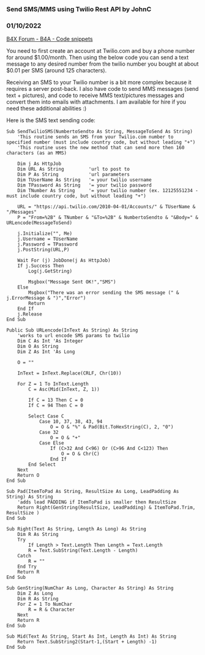 ### Send SMS/MMS using Twilio Rest API by JohnC
### 01/10/2022
[B4X Forum - B4A - Code snippets](https://www.b4x.com/android/forum/threads/108226/)

You need to first create an account at Twilio.com and buy a phone number for around $1.00/month. Then using the below code you can send a text message to any desired number from the twilio number you bought at about $0.01 per SMS (around 125 characters).  
  
Receiving an SMS to your Twilio number is a bit more complex because it requires a server post-back. I also have code to send MMS messages (send text + pictures), and code to receive MMS text/pictures messages and convert them into emails with attachments. I am available for hire if you need these additional abilities :)  
  
Here is the SMS text sending code:  
  

```B4X
Sub SendTwilioSMS(NumbertoSendto As String, MessageToSend As String)  
    'This routine sends an SMS from your Twilio.com number to specified number (must include country code, but without leading "+")  
    'This routine uses the new method that can send more then 160 characters (as an MMS)  
  
    Dim j As HttpJob  
    Dim URL As String         'url to post to  
    Dim P As String           'url parameters  
    Dim TUserName As String   '= your twilio username  
    Dim TPassword As String   '= your twilio password  
    Dim TNumber As String     '= your twilio number (ex. 12125551234 - must include country code, but without leading "+")  
  
    URL = "https://api.twilio.com/2010-04-01/Accounts/" & TUserName & "/Messages"  
    P = "From=%2B" & TNumber & "&To=%2B" & NumbertoSendto & "&Body=" & URLencode(MessageToSend)  
  
    j.Initialize("", Me)  
    j.Username = TUserName  
    j.Password = TPassword  
    j.PostString(URL,P)  
  
    Wait For (j) JobDone(j As HttpJob)  
    If j.Success Then  
        Log(j.GetString)  
  
        Msgbox("Message Sent OK!","SMS")  
    Else  
        Msgbox("There was an error sending the SMS message (" & j.ErrorMessage & ")","Error")  
        Return  
    End If  
    j.Release  
End Sub  
  
Public Sub URLencode(InText As String) As String  
    'works to url encode SMS params to twilio  
    Dim C As Int 'As Integer  
    Dim O As String  
    Dim Z As Int 'As Long  
  
    O = ""  
  
    InText = InText.Replace(CRLF, Chr(10))  
  
    For Z = 1 To InText.Length  
        C = Asc(Mid(InText, Z, 1))  
  
        If C = 13 Then C = 0  
        If C = 94 Then C = 0  
  
        Select Case C  
            Case 10, 37, 38, 43, 94  
                O = O & "%" & Pad(Bit.ToHexString(C), 2, "0")  
            Case 32  
                O = O & "+"  
            Case Else  
                If (C>32 And C<96) Or (C>96 And C<123) Then  
                    O = O & Chr(C)  
                End If  
        End Select  
    Next  
    Return O  
End Sub  
  
Sub Pad(ItemToPad As String, ResultSize As Long, LeadPadding As String) As String  
    'adds lead PADDING if ItemToPad is smaller then ResultSize  
    Return Right(GenString(ResultSize, LeadPadding) & ItemToPad.Trim, ResultSize )  
End Sub  
  
Sub Right(Text As String, Length As Long) As String  
    Dim R As String  
    Try  
        If Length > Text.Length Then Length = Text.Length  
        R = Text.SubString(Text.Length - Length)  
    Catch  
        R = ""  
    End Try  
    Return R  
End Sub  
  
Sub GenString(NumChar As Long, Character As String) As String  
    Dim Z As Long  
    Dim R As String  
    For Z = 1 To NumChar  
        R = R & Character  
    Next  
    Return R  
End Sub  
  
Sub Mid(Text As String, Start As Int, Length As Int) As String  
    Return Text.SubString2(Start-1,(Start + Length) -1)  
End Sub
```